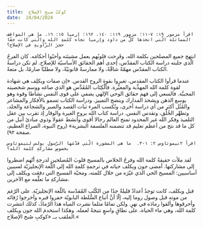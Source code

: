 ```yaml
---
title:  كوكبُ صبحِ الإصلاح
date:  24/04/2024
---
```


`اقرأ مزمور ١٩: ٧-١١؛ مزمور ١١٩: ١٤٠، ١٦٢؛ إرميا ١٥: ١٦. ما هي المواقف المماثلة الّتي اتخذها كلٌّ من داود وإرميا تجاه كلمةِ الله والّتي كانت حقًا حجرَ الزّاويةِ في الإصلاح؟`

ابتهج جميع المصلحين بكلمة الله، وفَرِحت قلوبُهم بعمل مشيئته وأحبّوا أحكامَه. كان الفرحُ الّذي جلبته دراسة الكتاب المقدّس، إحدى  أهم الحقائق الأساسيّة للإصلاح. لم تكن دراسةُ الكتاب المقدّس مهمّةً شاقّةً، ولا ممارسةً قانونيّةً، ولا مطلبًا صارمًا، بل متعةً.

عندما قرأوا الكتاب المقدس، تغيروا بقوة الروح القدس. «إن صفات ويكلِف هي شهادة لقوة كلمة الله المهذِّبة والمغيِّرة. فاَلْكِتَاب المُقَدَّس هو الذي صاغه ووسم شخصيته المحببَّة. فالسعي إلى فهم حقائق الوحي الإلهي يضفي على قوى النفس نشاطا وقوة وهو يوسع الذهن ويشحذ المدارك وينضج التمييز. ودراسة الكتاب تسمو بالأفكار والمشاعر والمُثُل أكثر من أي دراسة أخرى، وتُكسب المرء ثبات القصد والصبر والشجاعة والجلد، وتطهِّر الخُلُق، وتقدس النفس. دراسة كتاب الله بروح الغيرة والوقار إذ تقرب بين عقل التلميذ وفكر الله غير المحدود تمنح العالم رجالا أقوى وأنشط عقولا وذوي مبادئ أنبل من كل ما قد نتج من أعظم تعليم قد تتضمنه الفلسفة البشرية» (روح النبوة، الصراع العظيم، صفحة ٩٢).

`اقرأ ٢تيموثاوس ٢: ١-٣.  ما هي المشورة الّتي قدّمَها الرّسول بولس لتيموثاوس بخصوصِ مشاركةِ كلمة الله؟`

لقد ملأت حقيقةُ كلمة الله وفرحُ الخلاص بالمسيح قلوبَ المُصلحين لدرجةِ أنّهم اضطروا إلى مشاركتها. أمضى جون ويكلف حياته في ترجمةِ كلمةِ الله إلى اللّغة الإنجليزيّة لسببين أساسيين: المسيح الحي الذي غيّرَه من خلال كلمته، ومحبّة المسيح التي دفعَت ويكلف إلى مشاركةِ ما تعلّمه مع الآخرين.

قبل ويكلف، كانت توجدُ أعدادٌ قليلةٌ جدًا من الكُتُب المُقدّسة باللّغة الإنجليزيّة. على الرّغم من موته قبل وصول روما إليه، إلّا أنَّ أتباع السُّلطة البابويّة حفروا قبره وأخرجوا رُفاتَه وأحرقوها وألقوا رمادَه في نهرٍ. ولكن تمامًا مثلما نشرت المياه هذا الرّمادُ، كذلك انتشرت كلمة الله، وهي ماء الحياة، على نطاقٍ واسعٍ نتيجةً لعمله. وهكذا استخدمَ الله جون ويكلف الملقب بــ «كوكبِ صُبح الإصلاح.«